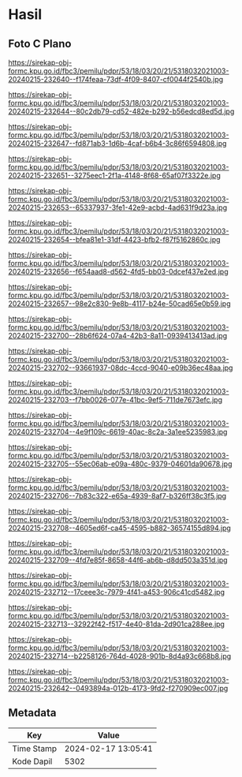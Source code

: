 # Hasil

## Foto C Plano

https://sirekap-obj-formc.kpu.go.id/fbc3/pemilu/pdpr/53/18/03/20/21/5318032021003-20240215-232640--f174feaa-73df-4f09-8407-cf0044f2540b.jpg

https://sirekap-obj-formc.kpu.go.id/fbc3/pemilu/pdpr/53/18/03/20/21/5318032021003-20240215-232644--80c2db79-cd52-482e-b292-b56edcd8ed5d.jpg

https://sirekap-obj-formc.kpu.go.id/fbc3/pemilu/pdpr/53/18/03/20/21/5318032021003-20240215-232647--fd871ab3-1d6b-4caf-b6b4-3c86f6594808.jpg

https://sirekap-obj-formc.kpu.go.id/fbc3/pemilu/pdpr/53/18/03/20/21/5318032021003-20240215-232651--3275eec1-2f1a-4148-8f68-65af07f3322e.jpg

https://sirekap-obj-formc.kpu.go.id/fbc3/pemilu/pdpr/53/18/03/20/21/5318032021003-20240215-232653--65337937-3fe1-42e9-acbd-4ad631f9d23a.jpg

https://sirekap-obj-formc.kpu.go.id/fbc3/pemilu/pdpr/53/18/03/20/21/5318032021003-20240215-232654--bfea81e1-31df-4423-bfb2-f87f5162860c.jpg

https://sirekap-obj-formc.kpu.go.id/fbc3/pemilu/pdpr/53/18/03/20/21/5318032021003-20240215-232656--f654aad8-d562-4fd5-bb03-0dcef437e2ed.jpg

https://sirekap-obj-formc.kpu.go.id/fbc3/pemilu/pdpr/53/18/03/20/21/5318032021003-20240215-232657--98e2c830-9e8b-4117-b24e-50cad65e0b59.jpg

https://sirekap-obj-formc.kpu.go.id/fbc3/pemilu/pdpr/53/18/03/20/21/5318032021003-20240215-232700--28b6f624-07a4-42b3-8a11-0939413413ad.jpg

https://sirekap-obj-formc.kpu.go.id/fbc3/pemilu/pdpr/53/18/03/20/21/5318032021003-20240215-232702--93661937-08dc-4ccd-9040-e09b36ec48aa.jpg

https://sirekap-obj-formc.kpu.go.id/fbc3/pemilu/pdpr/53/18/03/20/21/5318032021003-20240215-232703--f7bb0026-077e-41bc-9ef5-711de7673efc.jpg

https://sirekap-obj-formc.kpu.go.id/fbc3/pemilu/pdpr/53/18/03/20/21/5318032021003-20240215-232704--4e9f109c-6619-40ac-8c2a-3a1ee5235983.jpg

https://sirekap-obj-formc.kpu.go.id/fbc3/pemilu/pdpr/53/18/03/20/21/5318032021003-20240215-232705--55ec06ab-e09a-480c-9379-04601da90678.jpg

https://sirekap-obj-formc.kpu.go.id/fbc3/pemilu/pdpr/53/18/03/20/21/5318032021003-20240215-232706--7b83c322-e65a-4939-8af7-b326ff38c3f5.jpg

https://sirekap-obj-formc.kpu.go.id/fbc3/pemilu/pdpr/53/18/03/20/21/5318032021003-20240215-232708--4605ed6f-ca45-4595-b882-36574155d894.jpg

https://sirekap-obj-formc.kpu.go.id/fbc3/pemilu/pdpr/53/18/03/20/21/5318032021003-20240215-232709--4fd7e85f-8658-44f6-ab6b-d8dd503a351d.jpg

https://sirekap-obj-formc.kpu.go.id/fbc3/pemilu/pdpr/53/18/03/20/21/5318032021003-20240215-232712--17ceee3c-7979-4f41-a453-906c41cd5482.jpg

https://sirekap-obj-formc.kpu.go.id/fbc3/pemilu/pdpr/53/18/03/20/21/5318032021003-20240215-232713--32922f42-f517-4e40-81da-2d901ca288ee.jpg

https://sirekap-obj-formc.kpu.go.id/fbc3/pemilu/pdpr/53/18/03/20/21/5318032021003-20240215-232714--b2258126-764d-4028-901b-8d4a93c668b8.jpg

https://sirekap-obj-formc.kpu.go.id/fbc3/pemilu/pdpr/53/18/03/20/21/5318032021003-20240215-232642--0493894a-012b-4173-9fd2-f270909ec007.jpg


## Metadata

| Key        | Value               |
| ---------- | ------------------- |
| Time Stamp | 2024-02-17 13:05:41 |
| Kode Dapil | 5302                |



